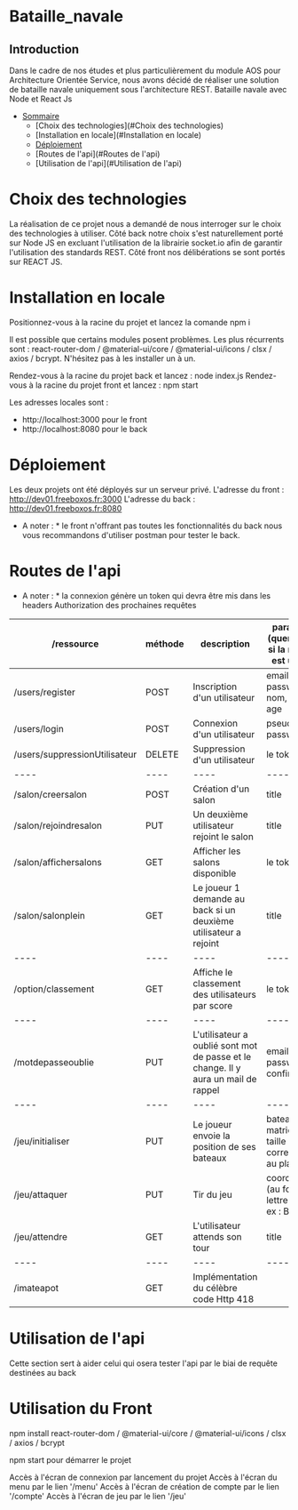 # Bataille_navale
## Introduction
Dans le cadre de nos études et plus particulièrement du module AOS pour Architecture Orientée Service,
nous avons décidé de réaliser une solution de bataille navale uniquement sous l'architecture REST.
Bataille navale avec Node et React Js

- [Sommaire](#Introduction)
    - [Choix des technologies](#Choix des technologies)
    - [Installation en locale](#Installation en locale)
    - [Déploiement](#Déploiement)
    - [Routes de l'api](#Routes de l'api)
    - [Utilisation de l'api](#Utilisation de l'api)

# Choix des technologies
La réalisation de ce projet nous a demandé de nous interroger sur le choix des technologies à utiliser.
Côté back notre choix s'est naturellement porté sur Node JS en excluant l'utilisation de la librairie socket.io
afin de garantir l'utilisation des standards REST.
Côté front nos délibérations se sont portés sur REACT JS. 

# Installation en locale
Positionnez-vous à la racine du projet et lancez la comande npm i

Il est possible que certains modules posent problèmes. Les plus récurrents sont : 
react-router-dom / @material-ui/core / @material-ui/icons / clsx / axios / bcrypt.
N'hésitez pas à les installer un à un.

Rendez-vous à la racine du projet back et lancez : node index.js
Rendez-vous à la racine du projet front et lancez : npm start

Les adresses locales sont : 
+ http://localhost:3000 pour le front
+ http://localhost:8080 pour le back 

# Déploiement
Les deux projets ont été déployés sur un serveur privé. 
L'adresse du front : http://dev01.freeboxos.fr:3000
L'adresse du back : http://dev01.freeboxos.fr:8080

* A noter : * le front n'offrant pas toutes les fonctionnalités du back nous vous recommandons d'utiliser postman
pour tester le back. 


# Routes de l'api

* A noter : * la connexion génère un token qui devra être mis dans les headers  Authorization des prochaines requêtes 

| /ressource | méthode | description | paramètres (query param si la méthode est un GET) |
| ---------- | ------- | ----------- | ---------------- |
| /users/register | POST | Inscription d'un utilisateur | email, pseudo, password, nom, prenom, age |
| /users/login | POST | Connexion d'un utilisateur | pseudo, password |
| /users/suppressionUtilisateur | DELETE | Suppression d'un utilisateur | le token suffit |
| ---- | ---- | ---- | ---- |
| /salon/creersalon | POST | Création d'un salon | title |
| /salon/rejoindresalon | PUT | Un deuxième utilisateur rejoint le salon | title |
| /salon/affichersalons | GET | Afficher les salons disponible | le token suffit |
| /salon/salonplein | GET | Le joueur 1 demande au back si un deuxième utilisateur a rejoint | title |
| ---- | ---- | ---- | ---- |
| /option/classement | GET | Affiche le classement des utilisateurs par score | le token suffit |
| ---- | ---- | ---- | ---- |
| /motdepasseoublie | PUT | L'utilisateur a oublié sont mot de passe et le change. Il y aura un mail de rappel | email, password, confirmation |
| ---- | ---- | ---- | ---- |
| /jeu/initialiser | PUT | Le joueur envoie la position de ses bateaux | bateau (une matrice de taille 10 x 10 correspondant au plateau) |
| /jeu/attaquer | PUT | Tir du jeu | coordonnee (au format lettre et chiffre ex : B4) |
| /jeu/attendre | GET | L'utilisateur attends son tour | title |
| ---- | ---- | ---- | ---- |
| /imateapot | GET | Implémentation du célèbre code Http 418 |  |

# Utilisation de l'api
Cette section sert à aider celui qui osera tester l'api par le biai de requête destinées au back 

# Utilisation du Front
npm install react-router-dom / @material-ui/core / @material-ui/icons / clsx / axios / bcrypt

npm start pour démarrer le projet

Accès à l'écran de connexion par lancement du projet
Accès à l'écran du menu par le lien '/menu'
Accès à l'écran de création de compte par le lien '/compte'
Accès à l'écran de jeu par le lien '/jeu'

